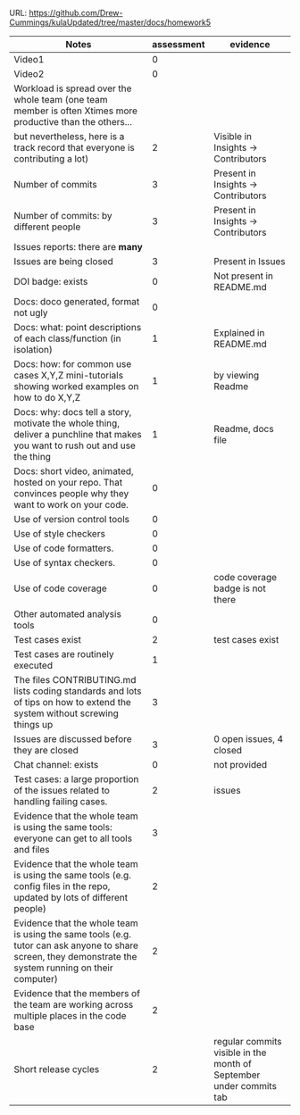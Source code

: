 URL: https://github.com/Drew-Cummings/kulaUpdated/tree/master/docs/homework5

|Notes|assessment|evidence|
|-----|---------|----------|
|Video1| 0| |
|Video2| 0| |
|Workload is spread over the whole team (one team member is often Xtimes more productive than the others... 
but nevertheless, here is a track record that everyone is contributing a lot)| 2 | Visible in Insights -> Contributors|
|Number of commits| 3 | Present in Insights -> Contributors|
|Number of commits: by different people| 3 | Present in Insights -> Contributors|
|Issues reports: there are **many**|
|Issues are being closed| 3 |Present in Issues|
|DOI badge: exists| 0 |Not present in README.md|
|Docs: doco generated, format not ugly | 0 | |
|Docs: what: point descriptions of each class/function (in isolation) | 1 | Explained in README.md|
|Docs: how: for common use cases X,Y,Z mini-tutorials showing worked examples on how to do X,Y,Z| 1 | by viewing Readme |
|Docs: why: docs tell a story, motivate the whole thing, deliver a punchline that makes you want to rush out and use the thing| 1 | Readme, docs file|
|Docs: short video, animated, hosted on your repo. That convinces people why they want to work on your code.|  0| |
|Use of version control tools| 0 | |
|Use of style checkers | 0 | |
|Use of code formatters. | 0 ||
|Use of syntax checkers. | 0 ||
|Use of code coverage | 0 | code coverage badge is not there|
|Other automated analysis tools| 0 | |
|Test cases exist| 2 |test cases exist|
|Test cases are routinely executed| 1 | |
|The files CONTRIBUTING.md lists coding standards and lots of tips on how to extend the system without screwing things up| 3 | |
|Issues are discussed before they are closed| 3 |0 open issues, 4 closed|
|Chat channel: exists| 0 |not provided|
|Test cases: a large proportion of the issues related to handling failing cases.| 2 |issues|
|Evidence that the whole team is using the same tools: everyone can get to all tools and files| 3 | |
|Evidence that the whole team is using the same tools (e.g. config files in the repo, updated by lots of different people)| 2 | |
|Evidence that the whole team is using the same tools (e.g. tutor can ask anyone to share screen, they demonstrate the system running on their computer)| 2 | |
|Evidence that the members of the team are working across multiple places in the code base| 2 | |
|Short release cycles | 2 | regular commits visible in the month of September under commits tab
